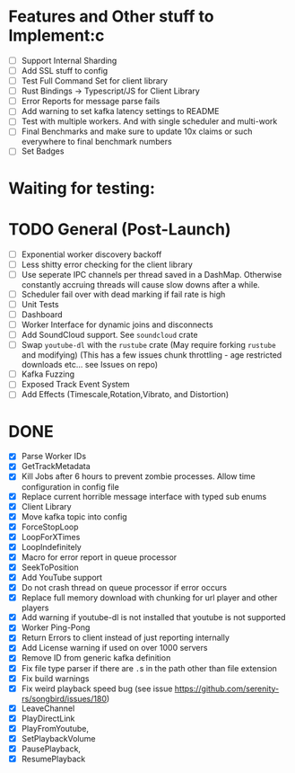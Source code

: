 # Features and Other stuff to Implement:c
- [ ] Support Internal Sharding
- [ ] Add SSL stuff to config
- [ ] Test Full Command Set for client library
- [ ] Rust Bindings -> Typescript/JS for Client Library
- [ ] Error Reports for message parse fails
- [ ] Add warning to set kafka latency settings to README
- [ ] Test with multiple workers. And with single scheduler and multi-work
- [ ] Final Benchmarks and make sure to update 10x claims or such everywhere to final benchmark numbers
- [ ] Set Badges
# Waiting for testing:
# TODO General (Post-Launch)
- [ ] Exponential worker discovery backoff
- [ ] Less shitty error checking for the client library
- [ ] Use seperate IPC channels per thread saved in a DashMap. Otherwise constantly accruing threads will cause slow downs after a while.
- [ ] Scheduler fail over with dead marking if fail rate is high
- [ ] Unit Tests
- [ ] Dashboard
- [ ] Worker Interface for dynamic joins and disconnects
- [ ] Add SoundCloud support. See `soundcloud` crate
- [ ] Swap `youtube-dl` with the `rustube` crate (May require forking `rustube` and modifying) (This has a few issues chunk throttling - age restricted downloads etc... see Issues on repo)
- [ ] Kafka Fuzzing
- [ ] Exposed Track Event System
- [ ] Add Effects (Timescale,Rotation,Vibrato, and Distortion)
# DONE
- [x] Parse Worker IDs
- [x] GetTrackMetadata
- [x] Kill Jobs after 6 hours to prevent zombie processes. Allow time configuration in config file
- [x] Replace current horrible message interface with typed sub enums
- [x] Client Library
- [x] Move kafka topic into config
- [x] ForceStopLoop
- [x] LoopForXTimes
- [x] LoopIndefinitely
- [x] Macro for error report in queue processor
- [x] SeekToPosition
- [x] Add YouTube support
- [x] Do not crash thread on queue processor if error occurs
- [x] Replace full memory download with chunking for url player and other players
- [x] Add warning if youtube-dl is not installed that youtube is not supported
- [x] Worker Ping-Pong
- [x] Return Errors to client instead of just reporting internally
- [x] Add License warning if used on over 1000 servers
- [x] Remove ID from generic kafka definition
- [x] Fix file type parser if there are `.`s in the path other than file extension
- [x] Fix build warnings
- [x] Fix weird playback speed bug (see issue https://github.com/serenity-rs/songbird/issues/180)
- [x] LeaveChannel
- [x] PlayDirectLink
- [x] PlayFromYoutube,
- [x] SetPlaybackVolume
- [x] PausePlayback,
- [x] ResumePlayback
